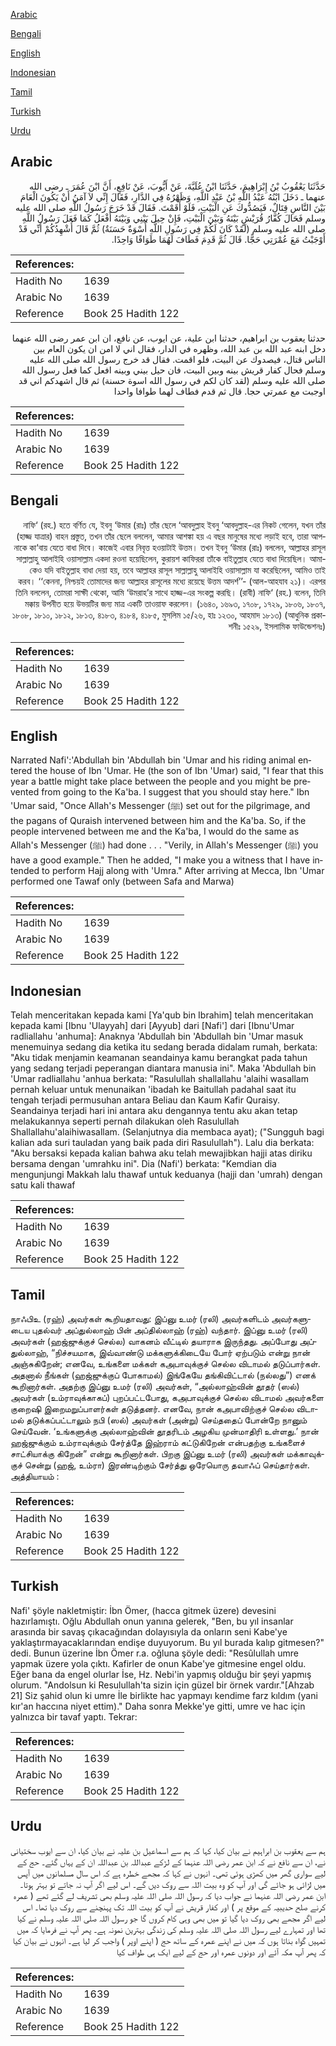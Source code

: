 [Arabic](#arabic)

[Bengali](#bengali)

[English](#english)

[Indonesian](#indonesian)

[Tamil](#tamil)

[Turkish](#turkish)

[Urdu](#urdu)

## Arabic


<div dir="rtl" lang="ar" style={{fontSize:'larger',backgroundColor:'#f8f9fa',padding:20}}>
حَدَّثَنَا يَعْقُوبُ بْنُ إِبْرَاهِيمَ، حَدَّثَنَا ابْنُ عُلَيَّةَ، عَنْ أَيُّوبَ، عَنْ نَافِعٍ، أَنَّ ابْنَ عُمَرَ ـ رضى الله عنهما ـ دَخَلَ ابْنُهُ عَبْدُ اللَّهِ بْنُ عَبْدِ اللَّهِ، وَظَهْرُهُ فِي الدَّارِ، فَقَالَ إِنِّي لاَ آمَنُ أَنْ يَكُونَ الْعَامَ بَيْنَ النَّاسِ قِتَالٌ، فَيَصُدُّوكَ عَنِ الْبَيْتِ، فَلَوْ أَقَمْتَ‏.‏ فَقَالَ قَدْ خَرَجَ رَسُولُ اللَّهِ صلى الله عليه وسلم فَحَالَ كُفَّارُ قُرَيْشٍ بَيْنَهُ وَبَيْنَ الْبَيْتِ، فَإِنْ حِيلَ بَيْنِي وَبَيْنَهُ أَفْعَلُ كَمَا فَعَلَ رَسُولُ اللَّهِ صلى الله عليه وسلم ‏(‏لَقَدْ كَانَ لَكُمْ فِي رَسُولِ اللَّهِ أُسْوَةٌ حَسَنَةٌ‏)‏ ثُمَّ قَالَ أُشْهِدُكُمْ أَنِّي قَدْ أَوْجَبْتُ مَعَ عُمْرَتِي حَجًّا‏.‏ قَالَ ثُمَّ قَدِمَ فَطَافَ لَهُمَا طَوَافًا وَاحِدًا‏.‏
</div>
<div style={{backgroundColor:'#f8f9fa',padding:20, marginBottom: 10}}><table> <thead> <tr> <th>References:</th> <th></th> </tr> </thead> <tbody><tr><td>Hadith No</td><td>1639</td></tr><tr><td>Arabic No</td><td>1639</td></tr><tr><td>Reference</td><td>Book 25 Hadith 122</td></tr></tbody></table></div>


<div dir="rtl" lang="ar" style={{fontSize:'larger',backgroundColor:'#f8f9fa',padding:20}}>
حدثنا يعقوب بن ابراهيم، حدثنا ابن علية، عن ايوب، عن نافع، ان ابن عمر رضى الله عنهما دخل ابنه عبد الله بن عبد الله، وظهره في الدار، فقال اني لا امن ان يكون العام بين الناس قتال، فيصدوك عن البيت، فلو اقمت. فقال قد خرج رسول الله صلى الله عليه وسلم فحال كفار قريش بينه وبين البيت، فان حيل بيني وبينه افعل كما فعل رسول الله صلى الله عليه وسلم (لقد كان لكم في رسول الله اسوة حسنة) ثم قال اشهدكم اني قد اوجبت مع عمرتي حجا. قال ثم قدم فطاف لهما طوافا واحدا
</div>
<div style={{backgroundColor:'#f8f9fa',padding:20, marginBottom: 10}}><table> <thead> <tr> <th>References:</th> <th></th> </tr> </thead> <tbody><tr><td>Hadith No</td><td>1639</td></tr><tr><td>Arabic No</td><td>1639</td></tr><tr><td>Reference</td><td>Book 25 Hadith 122</td></tr></tbody></table></div>

## Bengali


<div dir="rtl" lang="bn" style={{fontSize:'larger',backgroundColor:'#f8f9fa',padding:20}}>
নাফি‘ (রহ.) হতে বর্ণিত যে, ইবনু ‘উমার (রাঃ) তাঁর ছেলে ‘আবদুল্লাহ ইবনু ‘আবদুল্লাহ-এর নিকট গেলেন, যখন তাঁর (হাজ্জ যাত্রার) বাহন প্রস্তুত, তখন তাঁর ছেলে বললেন, আমার আশঙ্কা হয় এ বছর মানুষের মধ্যে লড়াই হবে, তারা আপনাকে কা‘বায় যেতে বাধা দিবে। কাজেই এবার নিবৃত্ত হওয়াটাই উত্তম। তখন ইবনু ‘উমার (রাঃ) বললেন, আল্লাহর রাসূল সাল্লাল্লাহু আলাইহি ওয়াসাল্লাম একদা রওনা হয়েছিলেন, কুরায়শ কাফিররা তাঁকে বাইতুল্লাহ যেতে বাধা দিয়েছিল। আমাকেও যদি বাইতুল্লাহ বাধা দেয়া হয়, তবে আল্লাহর রাসূল সাল্লাল্লাহু আলাইহি ওয়াসাল্লাম যা করেছিলেন, আমিও তাই করব। ‘‘কেননা, নিশ্চয়ই তোমাদের জন্য আল্লাহর রাসূলের মধ্যে রয়েছে উত্তম আদর্শ’’- (আল-আহযাব ২১)। এরপর তিনি বললেন, তোমরা সাক্ষী থেকো, আমি ‘উমরাহ’র সাথে হাজ্জ-এর সংকল্প করছি। (রাবী) নাফি‘ (রহ.) বলেন, তিনি মক্কায় উপনীত হয়ে উভয়টির জন্য মাত্র একটি তাওয়াফ করলেন। (১৬৪০, ১৬৯৩, ১৭০৮, ১৭২৯, ১৮০৬, ১৮০৭, ১৮০৮, ১৮১০, ১৮১২, ১৮১৩, ৪১৮৩, ৪১৮৪, ৪১৮৫, মুসলিম ১৫/২৬, হাঃ ১২৩০, আহমাদ ১৮১৩) (আধুনিক প্রকাশনীঃ ১৫২৯, ইসলামিক ফাউন্ডেশনঃ)
</div>
<div style={{backgroundColor:'#f8f9fa',padding:20, marginBottom: 10}}><table> <thead> <tr> <th>References:</th> <th></th> </tr> </thead> <tbody><tr><td>Hadith No</td><td>1639</td></tr><tr><td>Arabic No</td><td>1639</td></tr><tr><td>Reference</td><td>Book 25 Hadith 122</td></tr></tbody></table></div>

## English


<div dir="ltr" lang="en" style={{fontSize:'larger',backgroundColor:'#f8f9fa',padding:20}}>
Narrated Nafi':'Abdullah bin 'Abdullah bin 'Umar and his riding animal entered the house of Ibn 'Umar. He (the son of Ibn 'Umar) said, "I fear that this year a battle might take place between the people and you might be prevented from going to the Ka'ba. I suggest that you should stay here." Ibn 'Umar said, "Once Allah's Messenger (ﷺ) set out for the pilgrimage, and the pagans of Quraish intervened between him and the Ka'ba. So, if the people intervened between me and the Ka'ba, I would do the same as Allah's Messenger (ﷺ) had done . . . "Verily, in Allah's Messenger (ﷺ) you have a good example." Then he added, "I make you a witness that I have intended to perform Hajj along with 'Umra." After arriving at Mecca, Ibn 'Umar performed one Tawaf only (between Safa and Marwa)
</div>
<div style={{backgroundColor:'#f8f9fa',padding:20, marginBottom: 10}}><table> <thead> <tr> <th>References:</th> <th></th> </tr> </thead> <tbody><tr><td>Hadith No</td><td>1639</td></tr><tr><td>Arabic No</td><td>1639</td></tr><tr><td>Reference</td><td>Book 25 Hadith 122</td></tr></tbody></table></div>

## Indonesian


<div dir="ltr" lang="id" style={{fontSize:'larger',backgroundColor:'#f8f9fa',padding:20}}>
Telah menceritakan kepada kami [Ya'qub bin Ibrahim] telah menceritakan kepada kami [Ibnu 'Ulayyah] dari [Ayyub] dari [Nafi'] dari [Ibnu'Umar radliallahu 'anhuma]: Anaknya 'Abdullah bin 'Abdullah bin 'Umar masuk menemuinya sedang dia ketika itu sedang berada didalam rumah, berkata: "Aku tidak menjamin keamanan seandainya kamu berangkat pada tahun yang sedang terjadi peperangan diantara manusia ini". Maka 'Abdullah bin 'Umar radliallahu 'anhua berkata: "Rasulullah shallallahu 'alaihi wasallam pernah keluar untuk menunaikan 'ibadah ke Baitullah padahal saat itu tengah terjadi permusuhan antara Beliau dan Kaum Kafir Quraisy. Seandainya terjadi hari ini antara aku dengannya tentu aku akan tetap melakukannya seperti pernah dilakukan oleh Rasulullah Shallallahu'alaihiwasallam. (Selanjutnya dia membaca ayat); ("Sungguh bagi kalian ada suri tauladan yang baik pada diri Rasulullah"). Lalu dia berkata: "Aku bersaksi kepada kalian bahwa aku telah mewajibkan hajji atas diriku bersama dengan 'umrahku ini". Dia (Nafi') berkata: "Kemdian dia mengunjungi Makkah lalu thawaf untuk keduanya (hajji dan 'umrah) dengan satu kali thawaf
</div>
<div style={{backgroundColor:'#f8f9fa',padding:20, marginBottom: 10}}><table> <thead> <tr> <th>References:</th> <th></th> </tr> </thead> <tbody><tr><td>Hadith No</td><td>1639</td></tr><tr><td>Arabic No</td><td>1639</td></tr><tr><td>Reference</td><td>Book 25 Hadith 122</td></tr></tbody></table></div>

## Tamil


<div dir="ltr" lang="ta" style={{fontSize:'larger',backgroundColor:'#f8f9fa',padding:20}}>
நாஃபிஉ (ரஹ்) அவர்கள் கூறியதாவது: இப்னு உமர் (ரலி) அவர்களிடம் அவர்களுடைய புதல்வர் அப்துல்லாஹ் பின் அப்தில்லாஹ் (ரஹ்) வந்தார். இப்னு உமர் (ரலி) அவர்கள் (ஹஜ்ஜுக்குச் செல்ல) வாகனம் வீட்டில் தயாராக இருந்தது. அப்போது அப்துல்லாஹ், “நிச்சயமாக, இவ்வாண்டு மக்களுக்கிடையே போர் ஏற்படும் என்று நான் அஞ்சுகிறேன்; எனவே, உங்களை மக்கள் கஅபாவுக்குச் செல்ல விடாமல் தடுப்பார்கள். அதனால் நீங்கள் (ஹஜ்ஜுக்குப் போகாமல்) இங்கேயே தங்கிவிட்டால் (நல்லது”) எனக் கூறினார்கள். அதற்கு இப்னு உமர் (ரலி) அவர்கள், “அல்லாஹ்வின் தூதர் (ஸல்) அவர்கள் (உம்ராவுக்காகப்) புறப்பட்டபோது, கஅபாவுக்குச் செல்ல விடாமல் அவர்களை குறைஷி இறைமறுப்பாளர்கள் தடுத்தனர். எனவே, நான் கஅபாவிற்குச் செல்ல விடாமல் தடுக்கப்பட்டாலும் நபி (ஸல்) அவர்கள் (அன்று) செய்ததைப் போன்றே நானும் செய்வேன். ‘உங்களுக்கு அல்லாஹ்வின் தூதரிடம் அழகிய முன்மாதிரி உள்ளது.’ நான் ஹஜ்ஜுக்கும் உம்ராவுக்கும் சேர்த்தே இஹ்ராம் கட்டுகிறேன் என்பதற்கு உங்களைச் சாட்சியாக்கு கிறேன்” என்று கூறினார்கள். பிறகு இப்னு உமர் (ரலி) அவர்கள் மக்காவுக்குச் சென்று (ஹஜ், உம்ரா) இரண்டிற்கும் சேர்த்து ஒரேயொரு தவாஃப் செய்தார்கள். அத்தியாயம் :
</div>
<div style={{backgroundColor:'#f8f9fa',padding:20, marginBottom: 10}}><table> <thead> <tr> <th>References:</th> <th></th> </tr> </thead> <tbody><tr><td>Hadith No</td><td>1639</td></tr><tr><td>Arabic No</td><td>1639</td></tr><tr><td>Reference</td><td>Book 25 Hadith 122</td></tr></tbody></table></div>

## Turkish


<div dir="ltr" lang="tr" style={{fontSize:'larger',backgroundColor:'#f8f9fa',padding:20}}>
Nafi' şöyle nakletmiştir: İbn Ömer, (hacca gitmek üzere) devesini hazırlamıştı. Oğlu Abdullah onun yanına gelerek, "Ben, bu yıl insanlar arasında bir savaş çıkacağından dolayısıyla da onların seni Kabe'ye yaklaştırmayacaklarından endişe duyuyorum. Bu yıl burada kalıp gitmesen?" dedi. Bunun üzerine İbn Ömer r.a. oğluna şöyle dedi: "Resûlullah umre yapmak üzere yola çıktı. Kafirler de onun Kabe'ye gitmesine engel oldu. Eğer bana da engel olurlar İse, Hz. Nebi'in yapmış olduğu bir şeyi yapmış olurum. "Andolsun ki Resulullah'ta sizin için güzel bir örnek vardır."[Ahzab 21] Siz şahid olun ki umre İle birlikte hac yapmayı kendime farz kıldım (yani kır'an haccına niyet ettim)." Daha sonra Mekke'ye gitti, umre ve hac için yalnızca bir tavaf yaptı. Tekrar:
</div>
<div style={{backgroundColor:'#f8f9fa',padding:20, marginBottom: 10}}><table> <thead> <tr> <th>References:</th> <th></th> </tr> </thead> <tbody><tr><td>Hadith No</td><td>1639</td></tr><tr><td>Arabic No</td><td>1639</td></tr><tr><td>Reference</td><td>Book 25 Hadith 122</td></tr></tbody></table></div>

## Urdu


<div dir="rtl" lang="ur" style={{fontSize:'larger',backgroundColor:'#f8f9fa',padding:20}}>
ہم سے یعقوب بن ابراہیم نے بیان کیا، کہا کہ ہم سے اسماعیل بن علیہ نے بیان کیا، ان سے ایوب سختیانی نے، ان سے نافع نے کہ ابن عمر رضی اللہ عنہما کے لڑکے عبداللہ بن عبداللہ ان کے یہاں گئے۔ حج کے لیے سواری گھر میں کھڑی ہوئی تھی۔ انہوں نے کہا کہ مجھے خطرہ ہے کہ اس سال مسلمانوں میں آپس میں لڑائی ہو جائے گی اور آپ کو وہ بیت اللہ سے روک دیں گے۔ اس لیے اگر آپ نہ جاتے تو بہتر ہوتا۔ ابن عمر رضی اللہ عنہما نے جواب دیا کہ رسول اللہ صلی اللہ علیہ وسلم بھی تشریف لے گئے تھے ( عمرہ کرنے صلح حدیبیہ کے موقع پر ) اور کفار قریش نے آپ کو بیت اللہ تک پہنچنے سے روک دیا تھا۔ اس لیے اگر مجھے بھی روک دیا گیا تو میں بھی وہی کام کروں گا جو رسول اللہ صلی اللہ علیہ وسلم نے کیا تھا اور تمہارے لیے رسول اللہ صلی اللہ علیہ وسلم کی زندگی بہترین نمونہ ہے۔ پھر آپ نے فرمایا کہ میں تمہیں گواہ بناتا ہوں کہ میں نے اپنے عمرہ کے ساتھ حج ( اپنے اوپر ) واجب کر لیا ہے۔ انہوں نے بیان کیا کہ پھر آپ مکہ آئے اور دونوں عمرہ اور حج کے لیے ایک ہی طواف کیا
</div>
<div style={{backgroundColor:'#f8f9fa',padding:20, marginBottom: 10}}><table> <thead> <tr> <th>References:</th> <th></th> </tr> </thead> <tbody><tr><td>Hadith No</td><td>1639</td></tr><tr><td>Arabic No</td><td>1639</td></tr><tr><td>Reference</td><td>Book 25 Hadith 122</td></tr></tbody></table></div>